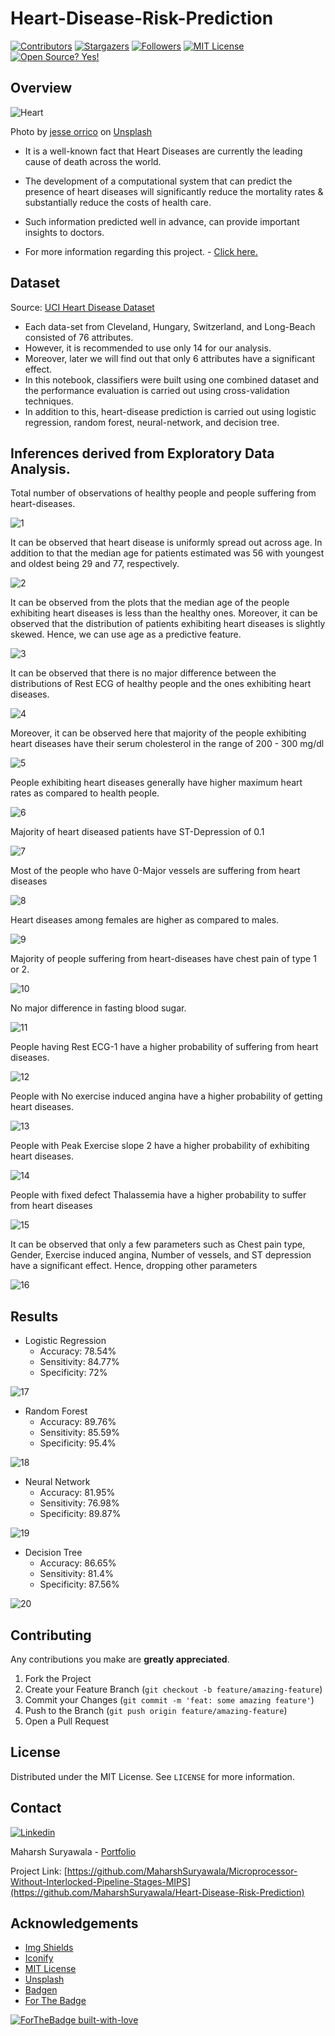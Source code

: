 # Heart-Disease-Risk-Prediction

<!-- PROJECT SHIELDS -->
[![Contributors][contributors-shield]][contributors-url]
[![Stargazers](https://img.shields.io/github/stars/MaharshSuryawala/Heart-Disease-Risk-Prediction?style=flat-square)]()
[![Followers](https://img.shields.io/github/followers/MaharshSuryawala?style=flat-square)](https://github.com/MaharshSuryawala)
[![MIT License][license-shield]][license-url]
[![Open Source? Yes!](https://badgen.net/badge/Open%20Source%20%3F/Yes%21/blue?icon=github)](https://github.com/MaharshSuryawala/Microprocessor-Without-Interlocked-Pipeline-Stages-MIPS)

## Overview

![Heart](.images/heart.jpg)

<span>Photo by <a href="https://unsplash.com/@jessedo81?utm_source=unsplash&amp;utm_medium=referral&amp;utm_content=creditCopyText">jesse orrico</a> on <a href="https://unsplash.com/s/photos/heart?utm_source=unsplash&amp;utm_medium=referral&amp;utm_content=creditCopyText">Unsplash</a></span>

* It is a well-known fact that Heart Diseases are currently the leading cause of death across the world. 

* The development of a computational system that can predict the presence of heart diseases will significantly reduce the mortality rates & substantially reduce the costs of health care.

* Such information predicted well in advance, can provide important insights to doctors.

* For more information regarding this project. - [Click here.](https://maharshsuryawala.github.io/Heart-Disease-Risk-Prediction/)

## Dataset

Source: [UCI Heart Disease Dataset](https://archive.ics.uci.edu/ml/datasets/Heart+Disease)
  
  * Each data-set from Cleveland, Hungary, Switzerland, and Long-Beach consisted of 76 attributes.
  * However, it is recommended to use only 14 for our analysis.
  * Moreover, later we will find out that only 6 attributes have a  significant effect. 
  * In this notebook, classifiers were built using one combined dataset and the performance evaluation is carried out using cross-validation techniques. 
  * In addition to this, heart-disease prediction is carried out using logistic regression, random forest, neural-network, and decision tree. 

## Inferences derived from Exploratory Data Analysis. 

Total number of observations of healthy people and people suffering from heart-diseases.

![1](.images/1.png)

It can be observed that heart disease is uniformly spread out across age. In addition to that the median age for patients estimated was 56 with youngest and oldest being 29 and 77, respectively. 

![2](.images/2.png)

It can be observed from the plots that the median age of the people exhibiting heart diseases is less than the healthy ones. Moreover, it can be observed that the distribution of patients exhibiting heart diseases is slightly skewed. Hence, we can use age as a predictive feature.

![3](.images/3.png)

It can be observed that there is no major difference between the distributions of Rest ECG of healthy people and the ones exhibiting heart diseases.

![4](.images/4.png)

Moreover, it can be observed here that majority of the people exhibiting heart diseases have their serum cholesterol in the range of 200 - 300 mg/dl

![5](.images/5.png)

People exhibiting heart diseases generally have higher maximum heart rates as compared to health people.  

![6](.images/6.png)

Majority of heart diseased patients have ST-Depression of 0.1

![7](.images/7.png)

Most of the people who have 0-Major vessels are suffering from heart diseases

![8](.images/8.png)

Heart diseases among females are higher as compared to males. 

![9](.images/9.png)

Majority of people suffering from heart-diseases have chest pain of type 1 or 2. 

![10](.images/10.png)

No major difference in fasting blood sugar. 

![11](.images/11.png)

People having Rest ECG-1 have a higher probability of suffering from heart diseases.

![12](.images/12.png)

People with No exercise induced angina have a higher probability of getting heart diseases.

![13](.images/13.png)

People with Peak Exercise slope 2 have a higher probability of exhibiting heart diseases.

![14](.images/14.png)

People with 
fixed defect Thalassemia have a higher probability to suffer from heart diseases

![15](.images/15.png)

It can be observed that only a few parameters such as Chest pain type, Gender, Exercise induced angina, Number of vessels, and ST depression have a significant effect. Hence, dropping other parameters

![16](.images/16.png)

## Results

* Logistic Regression 
  * Accuracy: 78.54%
  * Sensitivity: 84.77%
  * Specificity: 72%

![17](.images/17.png)

* Random Forest 
  * Accuracy: 89.76%
  * Sensitivity: 85.59%
  * Specificity: 95.4%

![18](.images/18.png)

* Neural Network 
  * Accuracy: 81.95%
  * Sensitivity: 76.98%
  * Specificity: 89.87%

![19](.images/19.png)

* Decision Tree 
  * Accuracy: 86.65%
  * Sensitivity: 81.4%
  * Specificity: 87.56%

![20](.images/20.png)


<!-- CONTRIBUTING -->
## Contributing  

Any contributions you make are **greatly appreciated**.

1. Fork the Project
2. Create your Feature Branch (`git checkout -b feature/amazing-feature`)
3. Commit your Changes (`git commit -m 'feat: some amazing feature'`)
4. Push to the Branch (`git push origin feature/amazing-feature`)
5. Open a Pull Request

<!-- LICENSE -->
## License

Distributed under the MIT License. See `LICENSE` for more information.

<!-- CONTACT -->
## Contact
[![Linkedin](https://api.iconify.design/openmoji:linkedin.svg?width=40&height=40)](https://www.linkedin.com/in/maharsh-suryawala-05410312b/) 

Maharsh Suryawala - [Portfolio](https://maharshsuryawala.github.io/maharshsuryawala/)

Project Link: [https://github.com/MaharshSuryawala/Microprocessor-Without-Interlocked-Pipeline-Stages-MIPS](https://github.com/MaharshSuryawala/Heart-Disease-Risk-Prediction)



<!-- ACKNOWLEDGEMENTS -->
## Acknowledgements
* [Img Shields](https://shields.io)
* [Iconify](https://iconify.design/)
* [MIT License](https://opensource.org/licenses/MIT)
* [Unsplash](https://unsplash.com/)
* [Badgen](https://badgen.net/)
* [For The Badge](https://forthebadge.com/)



[![ForTheBadge built-with-love](http://ForTheBadge.com/images/badges/built-with-love.svg)](https://github.com/MaharshSuryawala)


<!-- MARKDOWN LINKS -->
<!-- https://www.markdownguide.org/basic-syntax/#reference-style-links -->
[contributors-shield]: https://img.shields.io/github/contributors/MaharshSuryawala/Microprocessor-Without-Interlocked-Pipeline-Stages-MIPS?style=flat-square 
[contributors-url]: https://github.com/MaharshSuryawala/Microprocessor-Without-Interlocked-Pipeline-Stages-MIPS/graphs/contributors
[license-shield]: https://img.shields.io/github/license/MaharshSuryawala/Heart-Disease-Risk-Prediction?style=flat-square?style=flat-square
[license-url]: https://github.com/MaharshSuryawala/Heart-Disease-Risk-Prediction?style=flat-square/blob/master/LICENSE.txt
